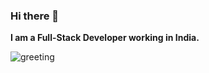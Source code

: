 ### Hi there 👋

**I am a Full-Stack Developer working in India.**



![greeting](https://user-images.githubusercontent.com/53929078/141952466-792e8fc7-db66-4bbd-8b88-843abedb35e8.gif)
